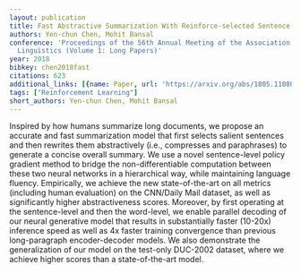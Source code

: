 ```yaml
---
layout: publication
title: Fast Abstractive Summarization With Reinforce-selected Sentence Rewriting
authors: Yen-chun Chen, Mohit Bansal
conference: 'Proceedings of the 56th Annual Meeting of the Association for Computational
  Linguistics (Volume 1: Long Papers)'
year: 2018
bibkey: chen2018fast
citations: 623
additional_links: [{name: Paper, url: 'https://arxiv.org/abs/1805.11080'}]
tags: ["Reinforcement Learning"]
short_authors: Yen-chun Chen, Mohit Bansal
---
```

Inspired by how humans summarize long documents, we propose an accurate and
fast summarization model that first selects salient sentences and then rewrites
them abstractively (i.e., compresses and paraphrases) to generate a concise
overall summary. We use a novel sentence-level policy gradient method to bridge
the non-differentiable computation between these two neural networks in a
hierarchical way, while maintaining language fluency. Empirically, we achieve
the new state-of-the-art on all metrics (including human evaluation) on the
CNN/Daily Mail dataset, as well as significantly higher abstractiveness scores.
Moreover, by first operating at the sentence-level and then the word-level, we
enable parallel decoding of our neural generative model that results in
substantially faster (10-20x) inference speed as well as 4x faster training
convergence than previous long-paragraph encoder-decoder models. We also
demonstrate the generalization of our model on the test-only DUC-2002 dataset,
where we achieve higher scores than a state-of-the-art model.